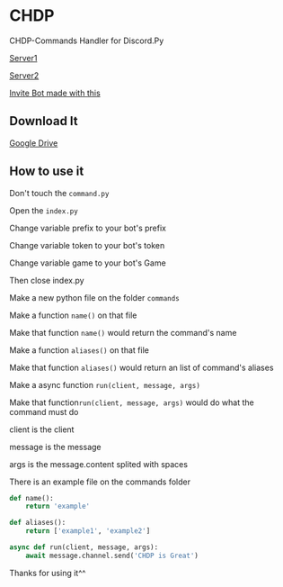 # CHDP
CHDP-Commands Handler for Discord.Py

[Server1](https://discord.gg/8AhTEAt)

[Server2](https://discord.gg/XSSbcvm)

[Invite Bot made with this](https://discordapp.com/api/oauth2/authorize?client_id=676003241129017354&permissions=8&scope=bot)

## Download It

[Google Drive](https://drive.google.com/file/d/19yZBTg2AwRIz27AhlqrKcP4qqNdexJ-_/view?usp=sharing)

## How to use it

Don't touch the `command.py`

Open the `index.py`

Change variable prefix to your bot's prefix

Change variable token to your bot's token

Change variable game to your bot's Game

Then close index.py

Make a new python file on the folder `commands` 

Make a function `name()` on that file

Make that function `name()` would return the command's name

Make a function `aliases()` on that file

Make that function `aliases()` would return an list of command's aliases

Make a async function `run(client, message, args)` 

Make that function`run(client, message, args)` would do what the command must do

client is the client

message is the message 

args is the message.content splited with spaces

There is an example file on the commands folder

```python
def name():
    return 'example'

def aliases():
    return ['example1', 'example2']

async def run(client, message, args):
    await message.channel.send('CHDP is Great')
```

Thanks for using it^^

